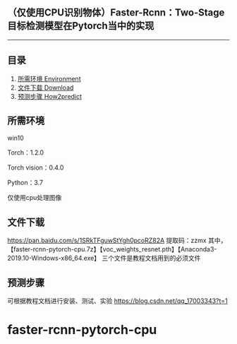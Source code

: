 ## （仅使用CPU识别物体）Faster-Rcnn：Two-Stage目标检测模型在Pytorch当中的实现
---

## 目录
1. [所需环境 Environment](#所需环境)
2. [文件下载 Download](#文件下载)
3. [预测步骤 How2predict](#预测步骤)

## 所需环境
win10

Torch：1.2.0

Torch vision：0.4.0

Python：3.7

仅使用cpu处理图像
## 文件下载
https://pan.baidu.com/s/1SRkTFguwStYgh0pcoRZ82A 提取码：zzmx
其中，【faster-rcnn-pytorch-cpu.7z】【voc_weights_resnet.pth】【Anaconda3-2019.10-Windows-x86_64.exe】
三个文件是教程文档用到的必须文件
## 预测步骤
可根据教程文档进行安装、测试、实验
https://blog.csdn.net/qq_17003343?t=1

# faster-rcnn-pytorch-cpu
